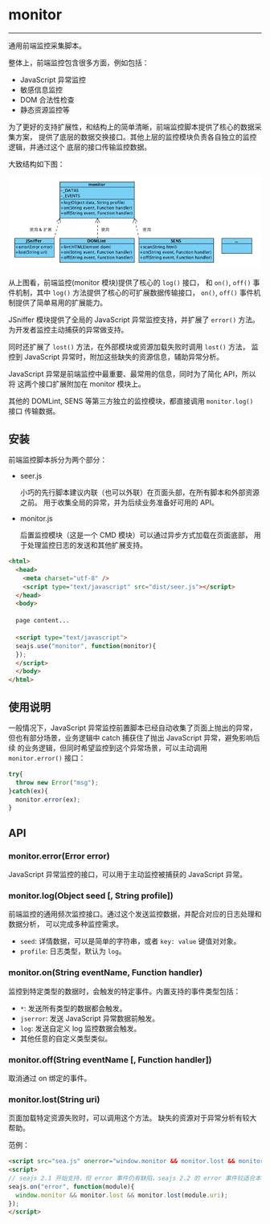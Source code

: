 # monitor

---

通用前端监控采集脚本。

整体上，前端监控包含很多方面，例如包括：

* JavaScript 异常监控
* 敏感信息监控
* DOM 合法性检查
* 静态资源监控等

为了更好的支持扩展性，和结构上的简单清晰，前端监控脚本提供了核心的数据采集方案，
提供了底层的数据交换接口。其他上层的监控模块负责各自独立的监控逻辑，并通过这个
底层的接口传输监控数据。

大致结构如下图：

![前端监控组件结构](resources/monitor-code-structure.png)

从上图看，前端监控(monitor 模块)提供了核心的 `log()` 接口，
和 `on()`, `off()` 事件机制，其中 `log()` 方法提供了核心的可扩展数据传输接口，
`on()`, `off()` 事件机制提供了简单易用的扩展能力。

JSniffer 模块提供了全局的 JavaScript 异常监控支持，并扩展了 `error()` 方法。
为开发者监控主动捕获的异常做支持。

同时还扩展了 `lost()` 方法，在外部模块或资源加载失败时调用 `lost()` 方法，
监控到 JavaScript 异常时，附加这些缺失的资源信息，辅助异常分析。

JavaScript 异常是前端监控中最重要、最常用的信息，同时为了简化 API，所以将
这两个接口扩展附加在 monitor 模块上。

其他的 DOMLint, SENS 等第三方独立的监控模块，都直接调用 `monitor.log()` 接口
传输数据。


## 安装

前端监控脚本拆分为两个部分：

* seer.js

    小巧的先行脚本建议内联（也可以外联）在页面头部，在所有脚本和外部资源之前。
    用于收集全局的异常，并为后续业务准备好可用的 API。

* monitor.js

    后置监控模块（这是一个 CMD 模块）可以通过异步方式加载在页面底部，
    用于处理监控日志的发送和其他扩展支持。


```html
<html>
  <head>
    <meta charset="utf-8" />
    <script type="text/javascript" src="dist/seer.js"></script>
  </head>
  <body>

  page content...

  <script type="text/javascript">
  seajs.use("monitor", function(monitor){
  });
  </script>
  </body>
</html>
```


## 使用说明

一般情况下，JavaScript 异常监控前置脚本已经自动收集了页面上抛出的异常，
但也有部分场景，业务逻辑中 catch 捕获住了抛出 JavaScript 异常，避免影响后续
的业务逻辑，但同时希望监控到这个异常场景，可以主动调用 `monitor.error()` 接口：

```javascript
try{
  throw new Error("msg");
}catch(ex){
  monitor.error(ex);
}
```


## API


### monitor.error(Error error)

JavaScript 异常监控的接口，可以用于主动监控被捕获的 JavaScript 异常。


### monitor.log(Object seed [, String profile])

前端监控的通用频次监控接口。通过这个发送监控数据，并配合对应的日志处理和数据分析，
可以完成多种监控需求。

* `seed`: 详情数据，可以是简单的字符串，或者 `key: value` 键值对对象。
* `profile`: 日志类型，默认为 `log`。


### monitor.on(String eventName, Function handler)

监控到特定类型的数据时，会触发的特定事件。内置支持的事件类型包括：

* `*`: 发送所有类型的数据都会触发。
* `jserror`: 发送 JavaScript 异常数据前触发。
* `log`: 发送自定义 log 监控数据会触发。
* 其他任意的自定义类型类似。


### monitor.off(String eventName [, Function handler])

取消通过 on 绑定的事件。


### monitor.lost(String uri)

页面加载特定资源失败时，可以调用这个方法。
缺失的资源对于异常分析有较大帮助。

范例：

```html
<script src="sea.js" onerror="window.monitor && monitor.lost && monitor.lost(this.src)"></script>
<script>
// seajs 2.1 开始支持，但 error 事件仍有缺陷，seajs 2.2 的 error 事件较适合本场景。
seajs.on("error", function(module){
  window.monitor && monitor.lost && monitor.lost(module.uri);
});
</script>
```
